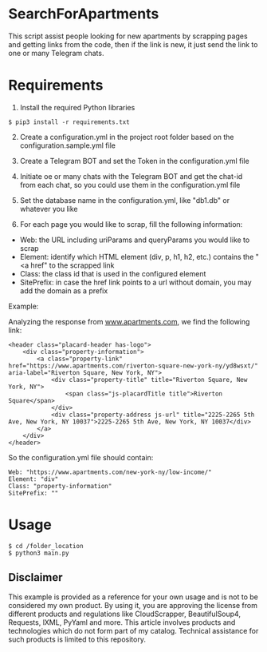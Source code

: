 # SearchForApartments
This script assist people looking for new apartments by scrapping pages and getting links from the code, then if the link is new, it just send the link to one or many Telegram chats.


# Requirements

1) Install the required Python libraries
```
$ pip3 install -r requirements.txt
```
2) Create a configuration.yml in the project root folder based on the configuration.sample.yml file

3) Create a Telegram BOT and set the Token in the configuration.yml file

4) Initiate oe or many chats with the Telegram BOT and get the chat-id from each chat, so you could use them in the configuration.yml file

5) Set the database name in the configuration.yml, like "db1.db" or whatever you like

6) For each page you would like to scrap, fill the following information:
- Web: the URL including uriParams and queryParams you would like to scrap
- Element: identify which HTML element (div, p, h1, h2, etc.) contains the "<a href" to the scrapped link
- Class: the class id that is used in the configured element 
- SitePrefix: in case the href link points to a url without domain, you may add the domain as a prefix

Example:

Analyzing the response from www.apartments.com, we find the following link:
```
<header class="placard-header has-logo">
	<div class="property-information">
		<a class="property-link" href="https://www.apartments.com/riverton-square-new-york-ny/yd8wsxt/" aria-label="Riverton Square, New York, NY">
			<div class="property-title" title="Riverton Square, New York, NY">
				<span class="js-placardTitle title">Riverton Square</span>
			</div>
			<div class="property-address js-url" title="2225-2265 5th Ave, New York, NY 10037">2225-2265 5th Ave, New York, NY 10037</div>
		</a>
	</div>
</header>
```

So the configuration.yml file should contain:

```
Web: "https://www.apartments.com/new-york-ny/low-income/"
Element: "div"
Class: "property-information"
SitePrefix: ""
```

# Usage
```
$ cd /folder_location
$ python3 main.py
```

## Disclaimer
This example is provided as a reference for your own usage and is not to be considered my own product.
By using it, you are approving the license from different products and regulations like CloudScrapper, BeautifulSoup4, Requests, lXML, PyYaml and more.
This article involves products and technologies which do not form part of my catalog. Technical assistance for such products is limited to this repository.
